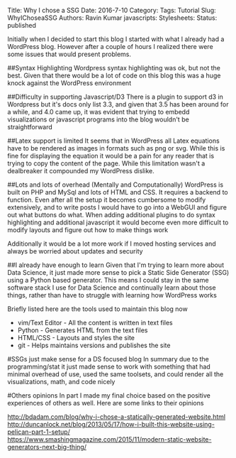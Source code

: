 Title: Why I chose a SSG
Date: 2016-7-10 
Category: 
Tags: Tutorial 
Slug: WhyIChoseaSSG 
Authors: Ravin Kumar
javascripts: 
Stylesheets: 
Status: published 


Initially when I decided to start this blog I started with what I already
had a WordPress blog. However after a couple of hours I realized there were
some issues that would present problems.

##Syntax Highlighting
Wordpress syntax highlighting was ok, but not the best. Given that there 
would be a lot of code on this blog this was a huge knock against the WordPress
environment

##Difficulty in supporting Javascript/D3
There is a plugin to support d3 in Wordpress but it's docs only list
3.3, and given that 3.5 has been around for a while, and 4.0 came up,
it was evident that trying to embedd visualizations or javascript programs
into the blog wouldn't be straightforward

##Latex support is limited
It seems that in WordPress all Latex equations have to be rendered as images
in formats such as png or svg. While this is fine for displaying the equation
it would be a pain for any reader that is trying to copy the content of the page.
While this limitation wasn't a dealbreaker it compounded my WordPress dislike.

##Lots and lots of overhead (Mentally and Computationally)
WordPress is built on PHP and MySql and lots of HTML and CSS. It requires a 
backend to function. Even after all the setup it becomes cumbersome to modify
extensively, and to write posts I would have to go into a WebGUI and figure out
what buttons do what. When adding additional plugins to do syntax highlighting
and additional javascript it would become even more difficult to modify layouts
and figure out how to make things work

Additionally it would be a lot more work if I moved hosting services
and always be worried about updates and security

##I already have enough to learn
Given that I'm trying to learn more about Data Science, it just made
more sense to pick a Static Side Generator (SSG) using a Python based generator. 
This means I could stay in the same software stack I use for Data Science 
and continually learn about those things, rather than have to struggle with 
learning how WordPress works

Briefly listed here are the tools used to maintain this blog now 

* vim/Text Editor - All the content is written in text files  
* Python - Generates HTML from the text files  
* HTML/CSS - Layouts and styles the site  
* git - Helps maintains versions and publishes the site 

#SSGs just make sense for a DS focused blog
In summary due to the programming/stat it just made sense to work with
something that had minimal overhead of use, used the same toolsets, and 
could render all the visualizations, math, and code nicely

#Others opinions
In part I made my final choice based on the positive experiences of others
as well. Here are some links to their opinions

<http://bdadam.com/blog/why-i-chose-a-statically-generated-website.html>
<http://duncanlock.net/blog/2013/05/17/how-i-built-this-website-using-pelican-part-1-setup/>
<https://www.smashingmagazine.com/2015/11/modern-static-website-generators-next-big-thing/>
